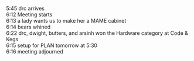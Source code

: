 5:45 drc arrives<br />
6:12 Meeting starts<br />
6:13 a lady wants us to make her a MAME cabinet<br />
6:14 bears whined<br />
6:22 drc, dwight, butters, and arsinh won the Hardware category at Code & Kegs<br />
6:15 setup for PLAN tomorrow at 5:30<br />
6:16 meeting adjourned